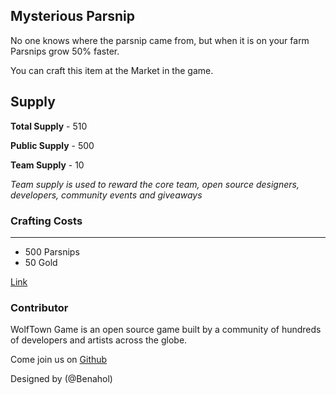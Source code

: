 ## Mysterious Parsnip

No one knows where the parsnip came from, but when it is on your farm Parsnips grow 50% faster.

You can craft this item at the Market in the game.

## Supply

**Total Supply** - 510

**Public Supply** - 500

**Team Supply** - 10

_Team supply is used to reward the core team, open source designers, developers, community events and giveaways_

### Crafting Costs

---

- 500 Parsnips
- 50 Gold

[Link](https://docs.sunflower-land.com/crafting-guide)

### Contributor

WolfTown Game is an open source game built by a community of hundreds of developers and artists across the globe.

Come join us on [Github](https://github.com/sunflower-land/sunflower-land)

Designed by (@Benahol)
